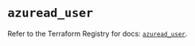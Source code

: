 # `azuread_user`

Refer to the Terraform Registry for docs: [`azuread_user`](https://registry.terraform.io/providers/hashicorp/azuread/2.51.0/docs/resources/user).

